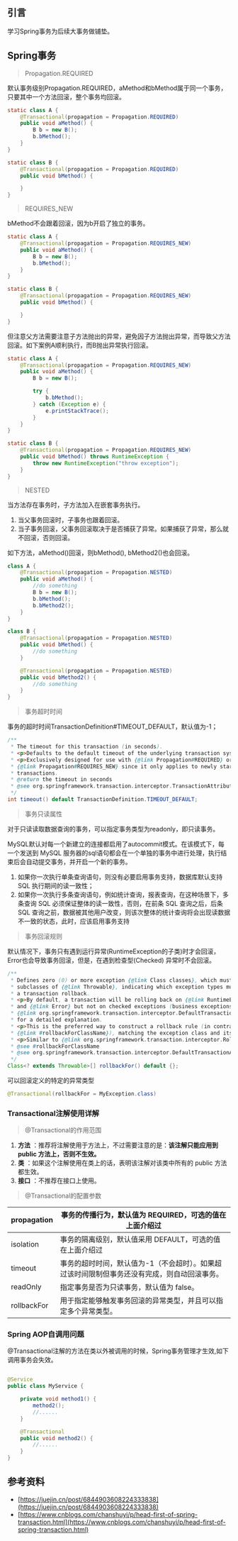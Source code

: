## 引言

学习Spring事务为后续大事务做铺垫。

## Spring事务

> Propagation.REQUIRED

默认事务级别Propagation.REQUIRED，aMethod和bMethod属于同一个事务，只要其中一个方法回滚，整个事务均回滚。

```java
static class A {
    @Transactional(propagation = Propagation.REQUIRED)
    public void aMethod() {
        B b = new B();
        b.bMethod();
    }
}

static class B {
    @Transactional(propagation = Propagation.REQUIRED)
    public void bMethod() {

    }
}
```

> REQUIRES_NEW

bMethod不会跟着回滚，因为b开启了独立的事务。

```java
static class A {
    @Transactional(propagation = Propagation.REQUIRES_NEW)
    public void aMethod() {
        B b = new B();
        b.bMethod();
    }
}

static class B {
    @Transactional(propagation = Propagation.REQUIRES_NEW)
    public void bMethod() {

    }
}
```

但注意父方法需要注意子方法抛出的异常，避免因子方法抛出异常，而导致父方法回滚。如下案例A顺利执行，而B抛出异常执行回滚。

```java
static class A {
    @Transactional(propagation = Propagation.REQUIRES_NEW)
    public void aMethod() {
        B b = new B();

        try {
            b.bMethod();
        } catch (Exception e) {
            e.printStackTrace();
        }
    }
}

static class B {
    @Transactional(propagation = Propagation.REQUIRES_NEW)
    public void bMethod() throws RuntimeException {
        throw new RuntimeException("throw exception");
    }
}
```

> NESTED

当方法存在事务时，子方法加入在嵌套事务执行。

1. 当父事务回滚时，子事务也跟着回滚。
2. 当子事务回滚，父事务回滚取决于是否捕获了异常。如果捕获了异常，那么就不回滚，否则回滚。

如下方法，aMethod()回滚，则bMethod(), bMethod2()也会回滚。

```java
class A {
    @Transactional(propagation = Propagation.NESTED)
    public void aMethod() {
        //do something
        B b = new B();
        b.bMethod();
        b.bMethod2();
    }
}

class B {
    @Transactional(propagation = Propagation.NESTED)
    public void bMethod() {
        //do something
    }

    @Transactional(propagation = Propagation.NESTED)
    public void bMethod2() {
        //do something
    }
}
```

> 事务超时时间

事务的超时时间TransactionDefinition#TIMEOUT_DEFAULT，默认值为-1；

```java
/**
 * The timeout for this transaction (in seconds).
 * <p>Defaults to the default timeout of the underlying transaction system.
 * <p>Exclusively designed for use with {@link Propagation#REQUIRED} or
 * {@link Propagation#REQUIRES_NEW} since it only applies to newly started
 * transactions.
 * @return the timeout in seconds
 * @see org.springframework.transaction.interceptor.TransactionAttribute#getTimeout()
 */
int timeout() default TransactionDefinition.TIMEOUT_DEFAULT;
```

> 事务只读属性
>

对于只读读取数据查询的事务，可以指定事务类型为readonly，即只读事务。

MySQL默认对每一个新建立的连接都启用了autocommit模式。在该模式下，每一个发送到 MySQL
服务器的sql语句都会在一个单独的事务中进行处理，执行结束后会自动提交事务，并开启一个新的事务。

1. 如果你一次执行单条查询语句，则没有必要启用事务支持，数据库默认支持 SQL 执行期间的读一致性；
2. 如果你一次执行多条查询语句，例如统计查询，报表查询，在这种场景下，多条查询 SQL 必须保证整体的读一致性，否则，在前条 SQL
   查询之后，后条 SQL 查询之前，数据被其他用户改变，则该次整体的统计查询将会出现读数据不一致的状态，此时，应该启用事务支持

> 事务回滚规则
>

默认情况下，事务只有遇到运行异常(RuntimeException的子类)时才会回滚，Error也会导致事务回滚，但是，在遇到检查型(Checked)
异常时不会回滚。

```java
/**
 * Defines zero (0) or more exception {@link Class classes}, which must be
 * subclasses of {@link Throwable}, indicating which exception types must cause
 * a transaction rollback.
 * <p>By default, a transaction will be rolling back on {@link RuntimeException}
 * and {@link Error} but not on checked exceptions (business exceptions). See
 * {@link org.springframework.transaction.interceptor.DefaultTransactionAttribute#rollbackOn(Throwable)}
 * for a detailed explanation.
 * <p>This is the preferred way to construct a rollback rule (in contrast to
 * {@link #rollbackForClassName}), matching the exception class and its subclasses.
 * <p>Similar to {@link org.springframework.transaction.interceptor.RollbackRuleAttribute#RollbackRuleAttribute(Class clazz)}.
 * @see #rollbackForClassName
 * @see org.springframework.transaction.interceptor.DefaultTransactionAttribute#rollbackOn(Throwable)
 */
Class<? extends Throwable>[] rollbackFor() default {};
```

可以回滚定义的特定的异常类型

```java
@Transactional(rollbackFor = MyException.class)
```

### Transactional注解使用详解

> @Transactional的作用范围
>

1. **方法** ：推荐将注解使用于方法上，不过需要注意的是：**该注解只能应用到 public 方法上，否则不生效。**
2. **类** ：如果这个注解使用在类上的话，表明该注解对该类中所有的 public 方法都生效。
3. **接口** ：不推荐在接口上使用。

> @Transactional的配置参数
>

| propagation | 事务的传播行为，默认值为 REQUIRED，可选的值在上面介绍过                |
|-------------|-------------------------------------------------|
| isolation   | 事务的隔离级别，默认值采用 DEFAULT，可选的值在上面介绍过                |
| timeout     | 事务的超时时间，默认值为-1（不会超时）。如果超过该时间限制但事务还没有完成，则自动回滚事务。 |
| readOnly    | 指定事务是否为只读事务，默认值为 false。                         |
| rollbackFor | 用于指定能够触发事务回滚的异常类型，并且可以指定多个异常类型。                 |

### Spring AOP自调用问题

@Transactional注解的方法在类以外被调用的时候，Spring事务管理才生效,如下调用事务会失效。

```java

@Service
public class MyService {

    private void method1() {
        method2();
        //......
    }

    @Transactional
    public void method2() {
        //......
    }
}
```

## 参考资料

- [https://juejin.cn/post/6844903608224333838](https://juejin.cn/post/6844903608224333838)
- [https://www.cnblogs.com/chanshuyi/p/head-first-of-spring-transaction.html](https://www.cnblogs.com/chanshuyi/p/head-first-of-spring-transaction.html)
